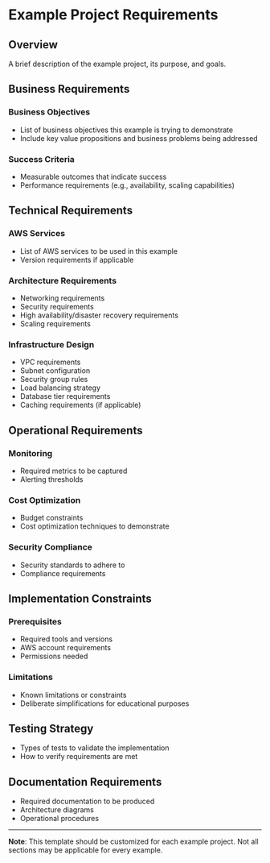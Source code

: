 # Example Project Requirements

## Overview

A brief description of the example project, its purpose, and goals.

## Business Requirements

### Business Objectives
- List of business objectives this example is trying to demonstrate
- Include key value propositions and business problems being addressed

### Success Criteria
- Measurable outcomes that indicate success
- Performance requirements (e.g., availability, scaling capabilities)

## Technical Requirements

### AWS Services
- List of AWS services to be used in this example
- Version requirements if applicable

### Architecture Requirements
- Networking requirements
- Security requirements
- High availability/disaster recovery requirements
- Scaling requirements

### Infrastructure Design
- VPC requirements
- Subnet configuration
- Security group rules
- Load balancing strategy
- Database tier requirements
- Caching requirements (if applicable)

## Operational Requirements

### Monitoring
- Required metrics to be captured
- Alerting thresholds

### Cost Optimization
- Budget constraints
- Cost optimization techniques to demonstrate

### Security Compliance
- Security standards to adhere to
- Compliance requirements

## Implementation Constraints

### Prerequisites
- Required tools and versions
- AWS account requirements
- Permissions needed

### Limitations
- Known limitations or constraints
- Deliberate simplifications for educational purposes

## Testing Strategy
- Types of tests to validate the implementation
- How to verify requirements are met

## Documentation Requirements
- Required documentation to be produced
- Architecture diagrams
- Operational procedures

---

**Note**: This template should be customized for each example project. Not all sections may be applicable for every example.
